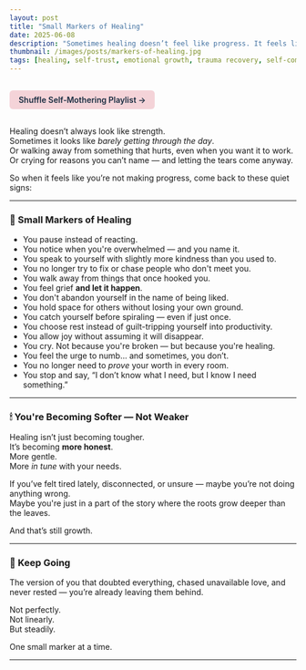 ```yaml
---
layout: post
title: "Small Markers of Healing"
date: 2025-06-08
description: "Sometimes healing doesn’t feel like progress. It feels like exhaustion, doubt, or stillness. Here are some quiet signs you’re still moving forward — even when it doesn’t feel like it."
thumbnail: /images/posts/markers-of-healing.jpg
tags: [healing, self-trust, emotional growth, trauma recovery, self-compassion]
---
```


<a href="https://music.youtube.com/playlist?list=PLuO5E1rh5RqIzePJeOjdXo62gwnYJ748_&si=NvtF0mzI9Sx2IoPu&shuffle=1" 
   target="_blank" 
   class="back-button"
   style="display:inline-block; margin: 1rem auto; background-color: #F4D3D8; color: #1A2D41; padding: 0.5rem 1rem; border-radius: 6px; font-weight: 600; text-decoration: none;">
  Shuffle Self‑Mothering Playlist →
</a>


Healing doesn’t always look like strength.  
Sometimes it looks like *barely getting through the day*.  
Or walking away from something that hurts, even when you want it to work.  
Or crying for reasons you can’t name — and letting the tears come anyway.

So when it feels like you’re not making progress, come back to these quiet signs:

---

### 🌿 Small Markers of Healing

- You pause instead of reacting.
- You notice when you're overwhelmed — and you name it.
- You speak to yourself with slightly more kindness than you used to.
- You no longer try to fix or chase people who don't meet you.
- You walk away from things that once hooked you.
- You feel grief **and let it happen**.
- You don't abandon yourself in the name of being liked.
- You hold space for others without losing your own ground.
- You catch yourself before spiraling — even if just once.
- You choose rest instead of guilt-tripping yourself into productivity.
- You allow joy without assuming it will disappear.
- You cry. Not because you're broken — but because you're healing.
- You feel the urge to numb... and sometimes, you don’t.
- You no longer need to *prove* your worth in every room.
- You stop and say, “I don’t know what I need, but I know I need something.”

---

### 🕯 You're Becoming Softer — Not Weaker

Healing isn’t just becoming tougher.  
It’s becoming **more honest**.  
More gentle.  
More *in tune* with your needs.

If you’ve felt tired lately, disconnected, or unsure — maybe you’re not doing anything wrong.  
Maybe you're just in a part of the story where the roots grow deeper than the leaves.

And that’s still growth.

---

### 💬 Keep Going

The version of you that doubted everything, chased unavailable love, and never rested — you’re already leaving them behind.

Not perfectly.  
Not linearly.  
But steadily.

One small marker at a time.


---
